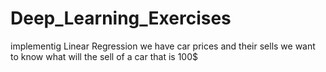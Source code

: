 # Deep_Learning_Exercises

implementig Linear Regression
we have car prices and their sells
we want to know  what will the sell of a car that is 100$ 
